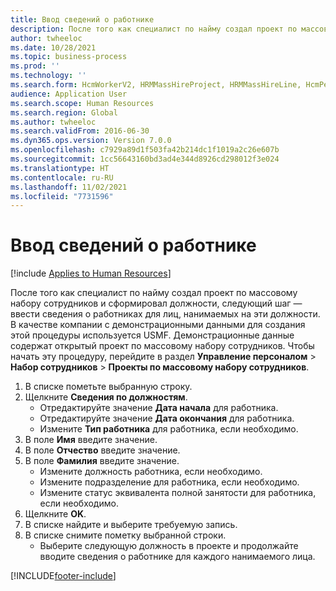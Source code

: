 ```yaml
---
title: Ввод сведений о работнике
description: После того как специалист по найму создал проект по массовому набору сотрудников и сформировал должности, следующий шаг — ввести сведения о работниках для лиц, нанимаемых на эти должности.
author: twheeloc
ms.date: 10/28/2021
ms.topic: business-process
ms.prod: ''
ms.technology: ''
ms.search.form: HcmWorkerV2, HRMMassHireProject, HRMMassHireLine, HcmPersonnelManagementWorkspace
audience: Application User
ms.search.scope: Human Resources
ms.search.region: Global
ms.author: twheeloc
ms.search.validFrom: 2016-06-30
ms.dyn365.ops.version: Version 7.0.0
ms.openlocfilehash: c7929a89d1f503fa42b214dc1f1019a2c26e607b
ms.sourcegitcommit: 1cc56643160bd3ad4e344d8926cd298012f3e024
ms.translationtype: HT
ms.contentlocale: ru-RU
ms.lasthandoff: 11/02/2021
ms.locfileid: "7731596"
---
```

# <a name="enter-worker-information"></a>Ввод сведений о работнике

[!include [Applies to Human Resources](../includes/applies-to-hr.md)]



После того как специалист по найму создал проект по массовому набору сотрудников и сформировал должности, следующий шаг — ввести сведения о работниках для лиц, нанимаемых на эти должности. В качестве компании с демонстрационными данными для создания этой процедуры используется USMF. Демонстрационные данные содержат открытый проект по массовому набору сотрудников. Чтобы начать эту процедуру, перейдите в раздел **Управление персоналом** > **Набор сотрудников** > **Проекты по массовому набору сотрудников**.

1. В списке пометьте выбранную строку.
2. Щелкните **Сведения по должностям**.
    * Отредактируйте значение **Дата начала** для работника.  
    * Отредактируйте значение **Дата окончания** для работника.  
    * Измените **Тип работника** для работника, если необходимо.  
3. В поле **Имя** введите значение.
4. В поле **Отчество** введите значение.
5. В поле **Фамилия** введите значение.
    * Измените должность работника, если необходимо.  
    * Измените подразделение для работника, если необходимо.  
    * Измените статус эквивалента полной занятости для работника, если необходимо.  
6. Щелкните **OK**.
7. В списке найдите и выберите требуемую запись.
8. В списке снимите пометку выбранной строки.
    * Выберите следующую должность в проекте и продолжайте вводите сведения о работнике для каждого нанимаемого лица.  



[!INCLUDE[footer-include](../includes/footer-banner.md)]
